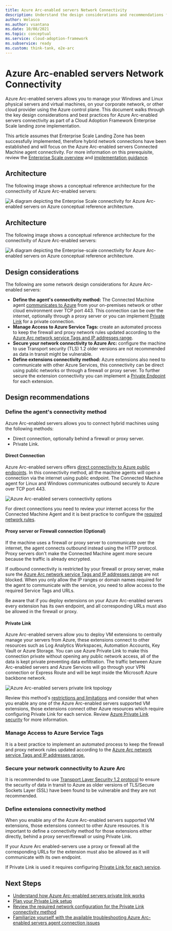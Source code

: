 ```yaml
---
title: Azure Arc-enabled servers Network Connectivity
description: Understand the design considerations and recommendations for network connectivity of Arc-enabled servers
author: Welasco
ms.author: vsantana
ms.date: 10/08/2021
ms.topic: conceptual
ms.service: cloud-adoption-framework
ms.subservice: ready
ms.custom: think-tank, e2e-arc
---
```


# Azure Arc-enabled servers Network Connectivity

Azure Arc-enabled servers allows you to manage your Windows and Linux physical servers and virtual machines, on your corporate network, or other cloud provider using the Azure control plane. This document walks through the key design considerations and best practices for Azure Arc-enabled servers connectivity as part of a Cloud Adoption Framework Enterprise Scale landing zone implementation.

This article assumes that Enterprise Scale Landing Zone has been successfully implemented, therefore hybrid network connections have been established and will focus on the Azure Arc-enabled servers Connected Machine agent connectivity. For more information on this prerequisite, review the [Enterprise Scale overview](../../ready/enterprise-scale/index.md) and [implementation guidance](../../ready/enterprise-scale/implementation.md).

## Architecture

The following image shows a conceptual reference architecture for the connectivity of Azure Arc-enabled servers:

![A diagram depicting the Enterprise Scale connectivity for Azure Arc-enabled servers on Azure conceptual reference architecture.](./media/arc-enabled-servers-connectivity-options2.png)

## Architecture

The following image shows a conceptual reference architecture for the connectivity of Azure Arc-enabled servers:

![A diagram depicting the Enterprise-scale connectivity for Azure Arc-enabled servers on Azure conceptual reference architecture.](./media/arc-enabled-servers-connectivity-options2.png)

## Design considerations

The following are some network design considerations for Azure Arc-enabled servers:

- **Define the agent's connectivity method:** The Connected Machine agent [communicates to Azure](/azure/azure-arc/servers/agent-overview#networking-configuration) from your on-premises network or other cloud environment over TCP port 443. This connection can be over the internet, optionally through a proxy server or you can implement [Private Link](/azure/azure-arc/servers/private-link-security) for a private connection.
- **Manage Access to Azure Service Tags:** create an automated process to keep the firewall and proxy network rules updated according to the [Azure Arc network service Tags and IP addresses range](https://www.microsoft.com/en-us/download/details.aspx?id=56519).
- **Secure your network connectivity to Azure Arc:** configure the machine to use Transport security (TLS) 1.2 older versions are not recommended as data in transit might be vulnerable.
- **Define extensions connectivity method:** Azure extensions also need to communicate with other Azure Services, this connectivity can be direct using public networks or through a firewall or proxy server. To further secure the extension connectivity you can implement a [Private Endpoint](/azure/azure-arc/servers/private-link-security#how-it-works) for each extension.

## Design recommendations

### Define the agent's connectivity method

Azure Arc-enabled servers allows you to connect hybrid machines using the following methods:

- Direct connection, optionally behind a firewall or proxy server.
- Private Link.

#### Direct Connection

Azure Arc-enabled servers offers [direct connectivity to Azure public endpoints](/azure/azure-arc/servers/agent-overview#networking-configuration). In this connectivity method, all the machine agents will open a connection via the internet using public endpoint. The Connected Machine agent for Linux and Windows communicates outbound securely to Azure over TCP port 443.

![Azure Arc-enabled servers connectivity options](./media/arc-enabled-servers-direct-connection.png)


For direct connections you need to review your internet access for the Connected Machine Agent and it is best practice to configure the [required network rules](/azure/azure-arc/servers/agent-overview#networking-configuration).

#### Proxy server or Firewall connection (Optional)

If the machine uses a firewall or proxy server to communicate over the internet, the agent connects outbound instead using the HTTP protocol. Proxy servers don't make the Connected Machine agent more secure because the traffic is already encrypted.


If outbound connectivity is restricted by your firewall or proxy server, make sure the [Azure Arc network service Tags and IP addresses range](/azure/azure-arc/servers/agent-overview#networking-configuration) are not blocked. When you only allow the IP ranges or domain names required for the agent to communicate with the service, you need to allow access to the required Service Tags and URLs.

Be aware that if you deploy extensions on your Azure Arc-enabled servers every extension has its own endpoint, and all corresponding URLs must also be allowed in the firewall or proxy.

#### Private Link

Azure Arc-enabled servers allow you to deploy VM extensions to centrally manage your servers from Azure, these extensions connect to other resources such as Log Analytics Workspaces, Automation Accounts, Key Vault or Azure Storage. You can use Azure Private Link to make this connection private without opening any public network access, all of the data is kept private preventing data exfiltration. The traffic between  Azure Arc-enabled servers and Azure Services will go through your VPN connection or Express Route and will be kept inside the Microsoft Azure backbone network.

![Azure Arc-enabled servers private link topology](./media/arc-enabled-servers-private-link-topology.png)

Review this method's [restrictions and limitations](/azure/azure-arc/servers/private-link-security#restrictions-and-limitations) and consider that when you enable any one of the Azure Arc-enabled servers supported VM extensions, those extensions connect other Azure resources which require configuring Private Link for each service. Review [Azure Private Link security](/azure/azure-arc/servers/private-link-security#how-it-works) for more information.


### Manage Access to Azure Service Tags

It is a best practice to implement an automated process to keep the firewall and proxy network rules updated according to the [Azure Arc network service Tags and IP addresses range.](https://www.microsoft.com/en-us/download/details.aspx?id=56519)

### Secure your network connectivity to Azure Arc

It is recommended to use [Transport Layer Security 1.2 protocol](/azure/azure-arc/servers/agent-overview#transport-layer-security-12-protocol) to ensure the security of data in transit to Azure as older versions of TLS/Secure Sockets Layer (SSL) have been found to be vulnerable and they are not recommended.

### Define extensions connectivity method

When you enable any of the Azure Arc-enabled servers supported VM extensions, those extensions connect to other Azure resources. It is important to define a connectivity method for those extensions either directly, behind a proxy server/firewall or using Private Link.

If your Azure Arc enabled-servers use a proxy or firewall all the corresponding URLs for the extension must also be allowed as it will communicate with its own endpoint.

If Private Link is used it requires configuring [Private Link for each service](/azure/azure-arc/servers/private-link-security#how-it-works).

## Next Steps

- [Understand how Azure Arc-enabled servers private link works](/azure/azure-arc/servers/private-link-security#how-it-works)
- [Plan your Private Link setup](/azure/azure-arc/servers/private-link-security#planning-your-private-link-setup)
- [Review the required network configuration for the Private Link connectivity method](/azure/azure-arc/servers/private-link-security#network-configuration)
- [Familiarize yourself with the available troubleshooting Azure Arc-enabled servers agent connection issues](/azure/azure-arc/servers/troubleshoot-agent-onboard)
